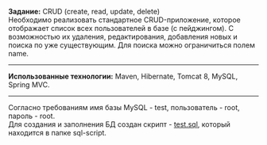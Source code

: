 **Задание:** CRUD (create, read, update, delete)  
Необходимо реализовать стандартное CRUD-приложение, которое отображает список всех пользователей в базе (с пейджингом). С возможностью их удаления, редактирования, добавления новых и поиска по уже существующим. Для поиска можно ограничиться полем name.
***
**Использованные технологии:** Maven, Hibernate, Tomcat 8, MySQL, Spring MVC.
***
Согласно требованиям имя базы MySQL - test, пользователь - root, пароль - root.  
Для создания и заполнения БД создан скрипт - [test.sql](https://github.com/kulakdaniil/traineeshiptask/blob/master/sql-script/test.sql), который находится в папке sql-script.
